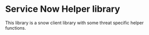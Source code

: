 # Service Now Helper library

This library is a snow client library with some threat specific helper functions.
